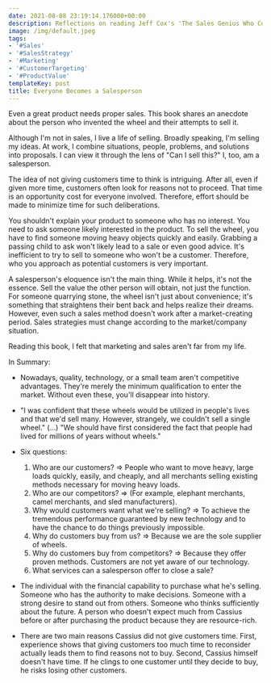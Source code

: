 ```yaml
---
date: 2021-08-08 23:19:14.176000+00:00
description: Reflections on reading Jeff Cox's 'The Sales Genius Who Couldn't Sell'.
image: /img/default.jpeg
tags:
- '#Sales'
- '#SalesStrategy'
- '#Marketing'
- '#CustomerTargeting'
- '#ProductValue'
templateKey: post
title: Everyone Becomes a Salesperson
---
```


Even a great product needs proper sales. This book shares an anecdote about the person who invented the wheel and their attempts to sell it.

Although I'm not in sales, I live a life of selling. Broadly speaking, I'm selling my ideas. At work, I combine situations, people, problems, and solutions into proposals. I can view it through the lens of "Can I sell this?" I, too, am a salesperson.

The idea of not giving customers time to think is intriguing. After all, even if given more time, customers often look for reasons not to proceed. That time is an opportunity cost for everyone involved. Therefore, effort should be made to minimize time for such deliberations.

You shouldn't explain your product to someone who has no interest. You need to ask someone likely interested in the product. To sell the wheel, you have to find someone moving heavy objects quickly and easily. Grabbing a passing child to ask won't likely lead to a sale or even good advice. It's inefficient to try to sell to someone who won't be a customer. Therefore, who you approach as potential customers is very important.

A salesperson's eloquence isn't the main thing. While it helps, it's not the essence. Sell the value the other person will obtain, not just the function. For someone quarrying stone, the wheel isn't just about convenience; it's something that straightens their bent back and helps realize their dreams. However, even such a sales method doesn't work after a market-creating period. Sales strategies must change according to the market/company situation.

Reading this book, I felt that marketing and sales aren't far from my life.

In Summary:

* Nowadays, quality, technology, or a small team aren't competitive advantages. They're merely the minimum qualification to enter the market. Without even these, you'll disappear into history.
* "I was confident that these wheels would be utilized in people's lives and that we'd sell many. However, strangely, we couldn't sell a single wheel." (...) "We should have first considered the fact that people had lived for millions of years without wheels."
* Six questions:

  1. Who are our customers? ⇒ People who want to move heavy, large loads quickly, easily, and cheaply, and all merchants selling existing methods necessary for moving heavy loads.
  2. Who are our competitors? ⇒ (For example, elephant merchants, camel merchants, and sled manufacturers).
  3. Why would customers want what we're selling? ⇒ To achieve the tremendous performance guaranteed by new technology and to have the chance to do things previously impossible.
  4. Why do customers buy from us? ⇒ Because we are the sole supplier of wheels.
  5. Why do customers buy from competitors? ⇒ Because they offer proven methods. Customers are not yet aware of our technology.
  6. What services can a salesperson offer to close a sale?

* The individual with the financial capability to purchase what he's selling. Someone who has the authority to make decisions. Someone with a strong desire to stand out from others. Someone who thinks sufficiently about the future. A person who doesn't expect much from Cassius before or after purchasing the product because they are resource-rich.
* There are two main reasons Cassius did not give customers time. First, experience shows that giving customers too much time to reconsider actually leads them to find reasons not to buy. Second, Cassius himself doesn't have time. If he clings to one customer until they decide to buy, he risks losing other customers.